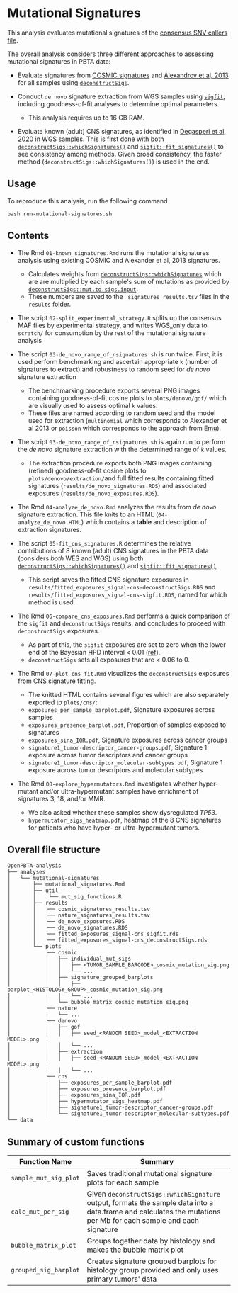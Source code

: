 # Mutational Signatures

This analysis evaluates mutational signatures of the [consensus SNV callers file](https://github.com/AlexsLemonade/OpenPBTA-analysis/tree/master/analyses/snv-callers#consensus-mutation-call).

The overall analysis considers three different approaches to assessing mutational signatures in PBTA data:

+ Evaluate signatures from [COSMIC signatures](https://cancer.sanger.ac.uk/cosmic)
and [Alexandrov et al, 2013](https://www.ncbi.nlm.nih.gov/pubmed/23945592) for all samples using [`deconstructSigs`](https://github.com/raerose01/deconstructSigs).

+ Conduct `de novo` signature extraction from WGS samples using [`sigfit`](https://github.com/kgori/sigfit), including goodness-of-fit analyses to determine optimal parameters.
  + This analysis requires up to 16 GB RAM.

+ Evaluate known (adult) CNS signatures, as identified in [Degasperi et al, 2020](https://doi.org/10.1038/s43018-020-0027-5) in WGS samples. 
This is first done with both [`deconstructSigs::whichSignatures()`](https://github.com/raerose01/deconstructSigs) and [`sigfit::fit_signatures()`](https://github.com/kgori/sigfit) to see consistency among methods. 
Given broad consistency, the faster method (`deconstructSigs::whichSignatures()`) is used in the end.


## Usage

To reproduce this analysis, run the following command
```
bash run-mutational-signatures.sh
```

## Contents

+ The Rmd `01-known_signatures.Rmd` runs the mutational signatures analysis using existing COSMIC and Alexander et al, 2013 signatures. 
  + Calculates weights from [`deconstructSigs::whichSignatures`](https://www.rdocumentation.org/packages/deconstructSigs/versions/1.8.0/topics/whichSignatures) which are are multiplied by each sample's sum of mutations as provided by [`deconstructSigs::mut.to.sigs.input`](https://www.rdocumentation.org/packages/deconstructSigs/versions/1.8.0/topics/mut.to.sigs.input).
  + These numbers are saved to the `_signatures_results.tsv` files in the `results` folder.

+ The script `02-split_experimental_strategy.R` splits up the consensus MAF files by experimental strategy, and writes WGS_only data to `scratch/` for consumption by the rest of the mutational signature analysis

+ The script `03-de_novo_range_of_nsignatures.sh` is run twice. First, it is used perform benchmarking and ascertain appropriate `k` (number of signatures to extract) and robustness to random seed for *de novo* signature extraction
  + The benchmarking procedure exports several PNG images containing goodness-of-fit cosine plots to `plots/denovo/gof/` which are visually used to assess optimal `k` values. 
  + These files are named according to random seed and the model used for extraction (`multinomial` which corresponds to Alexander et al 2013 or `poisson` which corresponds to the approach from [Emu](https://genomebiology.biomedcentral.com/articles/10.1186/gb-2013-14-4-r39)).
  
+ The script `03-de_novo_range_of_nsignatures.sh`  is again run to perform the *de novo* signature extraction with the determined range of `k` values.
  + The extraction procedure exports both PNG images containing (refined) goodness-of-fit cosine plots to `plots/denovo/extraction/`and full fitted results containing fitted signatures (`results/de_novo_signatures.RDS`) and associated exposures (`results/de_novo_exposures.RDS`).

+ The Rmd `04-analyze_de_novo.Rmd` analyzes the results from *de novo* signature extraction. 
This file knits to an HTML (`04-analyze_de_novo.HTML`) which contains a **table** and description of extraction signatures.

+ The script `05-fit_cns_signatures.R` determines the relative contributions of 8 known (adult) CNS signatures in the PBTA data (considers _both_ WES and WGS) using both [`deconstructSigs::whichSignatures()`](https://github.com/raerose01/deconstructSigs) and [`sigfit::fit_signatures()`](https://github.com/kgori/sigfit).
  + This script saves the fitted CNS signature exposures in `results/fitted_exposures_signal-cns-deconstructSigs.RDS` and `results/fitted_exposures_signal-cns-sigfit.RDS`, named for which method is used. 

+ The Rmd `06-compare_cns_exposures.Rmd` performs a quick comparison of the `sigfit` and `deconstructSigs` results, and concludes to proceed with `deconstructSigs` exposures.
  + As part of this, the `sigfit` exposures are set to zero when the lower end of the Bayesian HPD interval < 0.01 ([ref](https://htmlpreview.github.io/?https://github.com/kgori/sigfit/blob/050c389bafd14090524fb4d97edc127d449a2d3b/doc/sigfit_vignette.html)).
  + `deconstructSigs` sets all exposures that are < 0.06 to 0. 

+ The Rmd `07-plot_cns_fit.Rmd` visualizes the `deconstructSigs` exposures from CNS signature fitting.
  + The knitted HTML contains several figures which are also separately exported to `plots/cns/`:
  + `exposures_per_sample_barplot.pdf`, Signature exposures across samples
  + `exposures_presence_barplot.pdf`, Proportion of samples exposed to signatures
  + `exposures_sina_IQR.pdf`, Signature exposures across cancer groups
  + `signature1_tumor-descriptor_cancer-groups.pdf`, Signature 1 exposure across tumor descriptors and cancer groups
  + `signature1_tumor-descriptor_molecular-subtypes.pdf`, Signature 1 exposure across tumor descriptors and molecular subtypes
  
+ The Rmd `08-explore_hypermutators.Rmd` investigates whether hyper-mutant and/or ultra-hypermutant samples have enrichment of signatures 3, 18, and/or MMR.
  + We also asked whether these samples show dysregulated _TP53_.
  + `hypermutator_sigs_heatmap.pdf`, heatmap of the 8 CNS signatures for patients who have hyper- or ultra-hypermutant tumors.


## Overall file structure

```
OpenPBTA-analysis
├── analyses
│   └── mutational-signatures
│       ├── mutational_signatures.Rmd
│       ├── util
│       │    └── mut_sig_functions.R
│       ├── results
│       │   ├── cosmic_signatures_results.tsv
│       │   └── nature_signatures_results.tsv
│       │   └── de_novo_exposures.RDS
│       │   └── de_novo_signatures.RDS
│       │   └── fitted_exposures_signal-cns_sigfit.rds
│       │   └── fitted_exposures_signal-cns_deconstructSigs.rds
│       └── plots
│           ├── cosmic
│           │   ├── individual_mut_sigs
│           │   │   ├── <TUMOR_SAMPLE_BARCODE>_cosmic_mutation_sig.png
│           │   │   └── ...
│           │   ├── signature_grouped_barplots
│           │   │   ├── barplot_<HISTOLOGY_GROUP>_cosmic_mutation_sig.png
│           │   │   └── ...
│           │   └── bubble_matrix_cosmic_mutation_sig.png
│           └── nature
│           |   └── ...
│           └── denovo
│           │   ├── gof
│           │   │   ├── seed_<RANDOM SEED>_model_<EXTRACTION MODEL>.png
│           │   │   └── ...
│           │   ├── extraction
│           │   │   ├── seed_<RANDOM SEED>_model_<EXTRACTION MODEL>.png
│           │   │   └── ...
│           └── cns
│           │   ├── exposures_per_sample_barplot.pdf
│           │   ├── exposures_presence_barplot.pdf
│           │   ├── exposures_sina_IQR.pdf
│           │   ├── hypermutator_sigs_heatmap.pdf
│           │   ├── signature1_tumor-descriptor_cancer-groups.pdf
│           │   └── signature1_tumor-descriptor_molecular-subtypes.pdf
└── data
```



  
  
  
  

## Summary of custom functions

|Function Name|Summary|
|-------------|-----------|
|`sample_mut_sig_plot`|Saves traditional mutational signature plots for each sample|
|`calc_mut_per_sig`|Given `deconstructSigs::whichSignature` output, formats the sample data into a data.frame and calculates the mutations per Mb for each sample and each signature|
|`bubble_matrix_plot`|Groups together data by histology and makes the bubble matrix plot|
|`grouped_sig_barplot`|Creates signature grouped barplots for histology group provided and only uses primary tumors' data|
